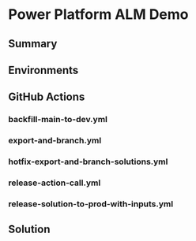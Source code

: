 # Power Platform ALM Demo

## Summary

## Environments

## GitHub Actions

### backfill-main-to-dev.yml

### export-and-branch.yml

### hotfix-export-and-branch-solutions.yml

### release-action-call.yml

### release-solution-to-prod-with-inputs.yml

## Solution


